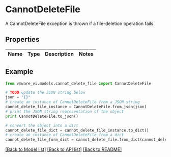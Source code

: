 # CannotDeleteFile

A CannotDeleteFile exception is thrown if a file-deletion operation fails. 

## Properties
Name | Type | Description | Notes
------------ | ------------- | ------------- | -------------

## Example

```python
from vmware_vi.models.cannot_delete_file import CannotDeleteFile

# TODO update the JSON string below
json = "{}"
# create an instance of CannotDeleteFile from a JSON string
cannot_delete_file_instance = CannotDeleteFile.from_json(json)
# print the JSON string representation of the object
print CannotDeleteFile.to_json()

# convert the object into a dict
cannot_delete_file_dict = cannot_delete_file_instance.to_dict()
# create an instance of CannotDeleteFile from a dict
cannot_delete_file_form_dict = cannot_delete_file.from_dict(cannot_delete_file_dict)
```
[[Back to Model list]](../README.md#documentation-for-models) [[Back to API list]](../README.md#documentation-for-api-endpoints) [[Back to README]](../README.md)


